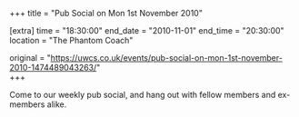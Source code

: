 +++
title = "Pub Social on Mon 1st November 2010"

[extra]
time = "18:30:00"
end_date = "2010-11-01"
end_time = "20:30:00"
location = "The Phantom Coach"

original = "https://uwcs.co.uk/events/pub-social-on-mon-1st-november-2010-1474489043263/"    
+++

Come to our weekly pub social, and hang out with fellow members and ex-members alike.

